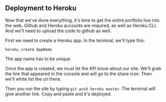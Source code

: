 ## Deployment to Heroku

Now that we've done everything, it's time to get the entire portfolio live into the web. Github and Heroku accounts are required, as well as Heroku CLI. And we'll need to upload the code to github as well.

First we need to create a Heroku app. In the terminal, we'll type this:

```
heroku create AppName
```

The app name has to be unique.

Once the app is created, we must let the API know about our site. We'll grab the link that appeared in the console and will go to the share icon. Then we'll white list the url there.

Then you run the site by typing ```git push heroku master```. The terminal will give another link. Copy and paste and it's deployed.
